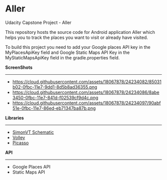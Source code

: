 # Aller
Udacity Capstone Project - Aller

This repository hosts the source code for Android application Aller which helps you to track the places you want to visit or 
already have visited.

To build this project you need to add your Google places API key in the MyPlacesApiKey field and Google Static Maps API
Key in the MyStaticMapsApiKey field in the gradle.properties field.


**ScreenShots**
- - - -
 * https://cloud.githubusercontent.com/assets/18067878/24234082/85031b02-0fbc-11e7-9dd1-8d5b8ad36355.png
 * https://cloud.githubusercontent.com/assets/18067878/24234086/8abe3450-0fbc-11e7-841d-f02539cf9d4c.png
 * https://cloud.githubusercontent.com/assets/18067878/24234097/90abf51e-0fbc-11e7-86ed-eb71347ba87b.png


**Libraries**
- - - -
* [SimonVT Schematic](https://github.com/SimonVT/schematic)
* [Volley](https://developer.android.com/training/volley/index.html)
* [Picasso](http://square.github.io/picasso/)

**API**
- - - -
* Google Places API
* Static Maps API
